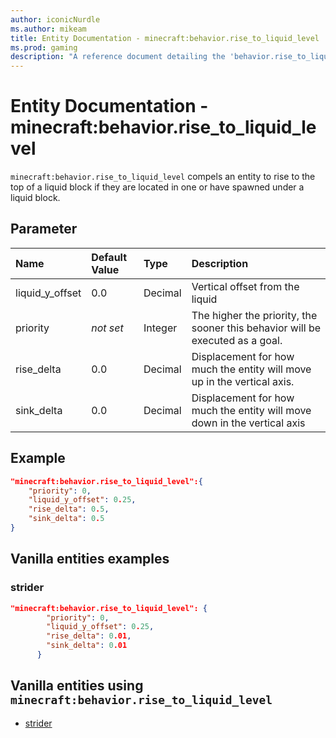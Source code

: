 ```yaml
---
author: iconicNurdle
ms.author: mikeam
title: Entity Documentation - minecraft:behavior.rise_to_liquid_level
ms.prod: gaming
description: "A reference document detailing the 'behavior.rise_to_liquid_level' entity goal"
---
```


# Entity Documentation - minecraft:behavior.rise_to_liquid_level

`minecraft:behavior.rise_to_liquid_level` compels an entity to rise to the top of a liquid block if they are located in one or have spawned under a liquid block.

## Parameter

|Name |Default Value  |Type  |Description  |
|:----------|:----------|:----------|:----------|
|liquid_y_offset| 0.0| Decimal| Vertical offset from the liquid |
|priority|*not set*|Integer|The higher the priority, the sooner this behavior will be executed as a goal.|
|rise_delta | 0.0| Decimal| Displacement for how much the entity will move up in the vertical axis.|
|sink_delta | 0.0| Decimal| Displacement for how much the entity will move down in the vertical axis|

## Example

```json
"minecraft:behavior.rise_to_liquid_level":{
    "priority": 0,
    "liquid_y_offset": 0.25,
    "rise_delta": 0.5,
    "sink_delta": 0.5
}
```

## Vanilla entities examples

### strider

```json
"minecraft:behavior.rise_to_liquid_level": {
        "priority": 0,
        "liquid_y_offset": 0.25,
        "rise_delta": 0.01,
        "sink_delta": 0.01
      }
```

## Vanilla entities using `minecraft:behavior.rise_to_liquid_level`

- [strider](../../../../Source/VanillaBehaviorPack_Snippets/entities/strider.md)
